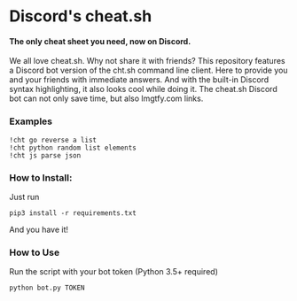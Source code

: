 # Discord's cheat.sh
#### The only cheat sheet you need, now on Discord.
We all love cheat.sh. Why not share it with friends?
This repository features a Discord bot version of the cht.sh command line client. Here to provide you and your friends with immediate answers. And with the built-in Discord syntax highlighting, it also looks cool while doing it.
The cheat.sh Discord bot can not only save time, but also lmgtfy.com links.

### Examples
```
!cht go reverse a list
!cht python random list elements
!cht js parse json
```

### How to Install:
Just run
```
pip3 install -r requirements.txt
```
And you have it!

### How to Use
Run the script with your bot token (Python 3.5+ required)
```
python bot.py TOKEN
```